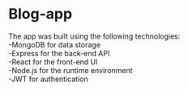 # Blog-app  
The app was built using the following technologies:  
-MongoDB for data storage  
-Express for the back-end API  
-React for the front-end UI  
-Node.js for the runtime environment  
-JWT for authentication  
